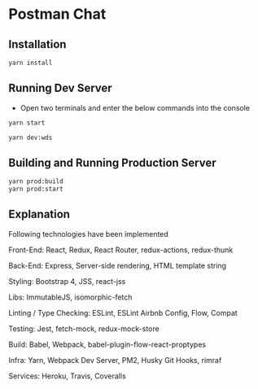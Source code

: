 # Postman Chat

## Installation

```bash
yarn install
```

## Running Dev Server
- Open two terminals and enter the below commands into the console

```bash
yarn start
```

```bash
yarn dev:wds
```

## Building and Running Production Server

```bash
yarn prod:build
yarn prod:start
```

## Explanation
Following technologies have been implemented 

Front-End: React, Redux, React Router, redux-actions, redux-thunk

Back-End: Express, Server-side rendering, HTML template string

Styling: Bootstrap 4, JSS, react-jss

Libs: ImmutableJS, isomorphic-fetch

Linting / Type Checking: ESLint, ESLint Airbnb Config, Flow, Compat

Testing: Jest, fetch-mock, redux-mock-store

Build: Babel, Webpack, babel-plugin-flow-react-proptypes

Infra: Yarn, Webpack Dev Server, PM2, Husky Git Hooks, rimraf

Services: Heroku, Travis, Coveralls